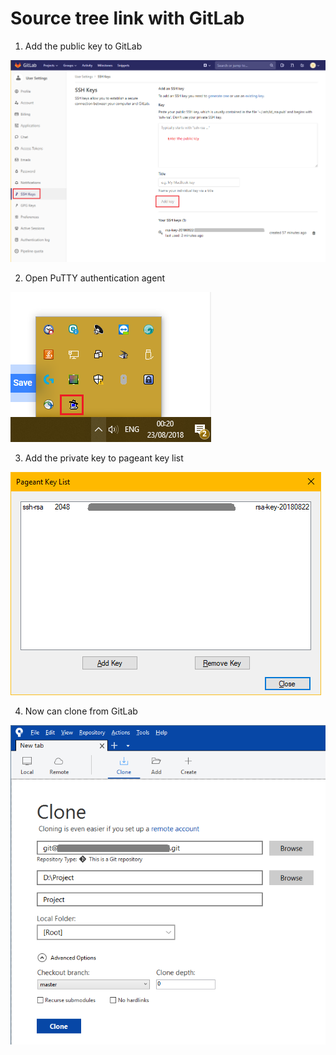 # Source tree link with GitLab

1. Add the public key to GitLab

![](../.gitbook/assets/image%20%282%29.png)

2. Open PuTTY authentication agent

![](../.gitbook/assets/image%20%2869%29.png)

3. Add the private key to pageant key list

![](../.gitbook/assets/image%20%2815%29.png)

4. Now can clone from GitLab

![](../.gitbook/assets/image%20%2871%29.png)

